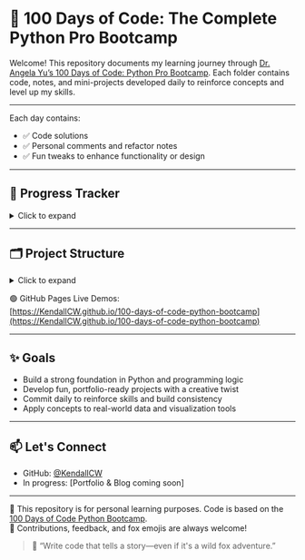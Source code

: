 # 🐍 100 Days of Code: The Complete Python Pro Bootcamp

Welcome! This repository documents my learning journey through [Dr. Angela Yu’s 100 Days of Code: Python Pro Bootcamp](https://www.udemy.com/course/100-days-of-code/). Each folder contains code, notes, and mini-projects developed daily to reinforce concepts and level up my skills.

---

Each day contains:
- ✅ Code solutions
- ✅ Personal comments and refactor notes
- ✅ Fun tweaks to enhance functionality or design

---

## 🧠 Progress Tracker

<details>
<summary>Click to expand</summary>

<pre>
| Day | Topic                         | Status         |
|-----|-------------------------------|----------------|
| 1   | Band Name Generator           | ✅ Completed   |
| 2   | Tip Calculator                | ✅ Completed   |
| 3   | Treasure Island Game          | ✅ Completed   |
| 4   | Rock, Paper, Scissors         | ✅ Completed   |
| 5   | Password Generator            | ✅ Completed   |
| 6   | Phrase Composer               | ✅ Completed   |
| 7   | Hangman Game                  | ✅ Completed   |
| 8   | Caesar Cipher                 | ✅ Completed   |
| ... | More coming daily             | 🔜 Stay tuned  |
</pre>

</details>

---

## 🗂️ Project Structure

<details>
<summary>Click to expand</summary>

<pre>
100-days-of-code-python-bootcamp/
├── day01/                         # Band Name Generator
│   └── main.py
├── day02/                         # Tip Calculator
│   └── main.py
├── day03/                         # Treasure Island Game
│   └── main.py
├── day04/                         # Rock, Paper, Scissors
│   ├── main.py
│   └── art.py
├── day05/                         # Password Generator
│   ├── main.py
│   └── data.py
├── day06/                         # Phrase Composer
│   └── main.py
├── day07/                         # Hangman Game
│   ├── main.py
│   ├── game.py
│   ├── hangman_art.py
│   └── hangman_words.py
├── day08/                         # Caesar Cipher
│   ├── main.py
│   └── art.py
├── docs/                          # GitHub Pages live demos
│   ├── index.html                 # Homepage linking all demos
│   ├── style.css                  # Global stylesheet
│   ├── day01/
│   │   ├── index.html
│   │   └── script.js
│   ├── day02/
│   │   ├── index.html
│   │   └── script.js
│   ├── day03/
│   │   ├── index.html
│   │   └── script.js
│   ├── day04/
│   │   ├── index.html
│   │   └── script.js
│   ├── day05/
│   │   ├── index.html
│   │   └── script.js
│   ├── day06/
│   │   ├── index.html
│   │   └── script.js
│   ├── day07/
│   │   ├── index.html
│   │   └── script.js
│   ├── day08/
│   │   ├── index.html
│   │   └── script.js
├── .gitignore
└── README.md                      # This file!
</pre>

</details>

🟢 GitHub Pages Live Demos:  
[https://KendallCW.github.io/100-days-of-code-python-bootcamp](https://KendallCW.github.io/100-days-of-code-python-bootcamp)

---

## ✨ Goals

- Build a strong foundation in Python and programming logic
- Develop fun, portfolio-ready projects with a creative twist
- Commit daily to reinforce skills and build consistency
- Apply concepts to real-world data and visualization tools

---

## 📫 Let's Connect

- GitHub: [@KendallCW](https://github.com/KendallCW)
- In progress: [Portfolio & Blog coming soon]

---

📄 This repository is for personal learning purposes. Code is based on the [100 Days of Code Python Bootcamp](https://www.udemy.com/course/100-days-of-code/).  
🧠 Contributions, feedback, and fox emojis are always welcome!

> 🦊 “Write code that tells a story—even if it's a wild fox adventure.”
